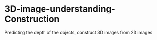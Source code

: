 # 3D-image-understanding-Construction
Predicting the depth of the objects, construct 3D images from 2D images

